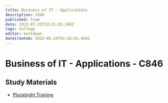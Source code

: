 ```yaml
---
title: Business of IT - Applications
description: c846
published: true
date: 2022-07-25T13:21:55.348Z
tags: College
editor: markdown
dateCreated: 2022-05-24T02:26:01.944Z
---
```

# Business of IT - Applications - C846

## Study Materials

- [Pluralsight Training](https://app.pluralsight.com/paths/certificate/comptia-project)